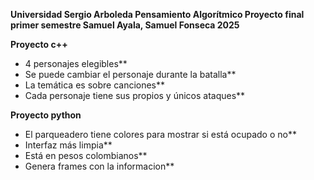 **Universidad Sergio Arboleda Pensamiento Algorítmico       Proyecto final primer semestre Samuel Ayala, Samuel Fonseca 2025** 

**Proyecto c++** 

- 4 personajes elegibles** 
- Se puede cambiar el personaje durante la batalla** 
- La temática es sobre canciones**  
- Cada personaje tiene sus propios y únicos ataques** 

**Proyecto python** 

- El parqueadero tiene colores para mostrar si está ocupado o no** 
- Interfaz más limpia**  
- Está en pesos colombianos** 
- Genera frames con la informacion**
